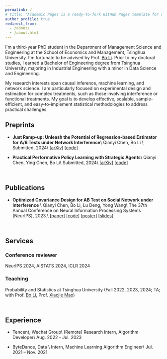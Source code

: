 ```yaml
---
permalink: /
# title: "Academic Pages is a ready-to-fork GitHub Pages template for academic personal websites"
author_profile: true
redirect_from: 
  - /about/
  - /about.html
---
```




I'm a third-year PhD student in the Department of Management Science and Engineering at the School of Economics and Management, Tsinghua University. I'm fortunate to be advised by Prof. [Bo Li](https://www.sem.tsinghua.edu.cn/en/info/1219/6985.htm). Prior to my doctoral studies, I earned a Bachelor of Engineering degree from Tsinghua University, majoring in Industrial Engineering with a minor in Data Science and Engineering.


My research interests span causal inference, machine learning, and network science. I am particularly focused on experimental design and estimation for complex treatments, such as those involving interference or functional treatments. My goal is to develop effective, scalable, sample-efficient, and easy-to-implement statistical methodologies to address practical challenges.



## Preprints
- **Just Ramp-up: Unleash the Potential of Regression-based Estimator for A/B Tests under Network Interference**\\
  Qianyi Chen, Bo Li \\
  Submitted, 2024\\
  [[arXiv](https://arxiv.org/abs/2410.12740)]  [[code](https://github.com/Cqyiiii/Just-Ramp-up)] 

  

- **Practical Performative Policy Learning with Strategic Agents**\\
  Qianyi Chen, Ying Chen, Bo Li\\
  Submitted, 2024\\
  [[arXiv](https://arxiv.org/abs/2412.01344)]  [[code](https://github.com/Cqyiiii/Practical-Performative-Policy-Learning-PPPL)]


<br>


## Publications
- **Optimized Covariance Design for AB Test on Social Network under Interference** \\
  Qianyi Chen, Bo Li, Lu Deng, Yong Wang\\
  The 37th Annual Conference on Neural Information Processing Systems (NeurIPS), 2023.\\
  [[paper](https://proceedings.neurips.cc/paper_files/paper/2023/file/760b5def8dcb1156aac454e9c0f5f406-Paper-Conference.pdf)]  [[code](https://github.com/Cqyiiii/Optimized_Covariance_Design-NIPS2023)]  [[poster](./files/OCD_poster_v2.pdf)]  [[slides](./files/OCD_slides.pdf)]

<br>









## Services

### Conference reviewer
NeurIPS 2024, AISTATS 2024, ICLR 2024


### Teaching 
Probability and Statistics at Tsinghua University (Fall 2022, 2023, 2024; TA; with Prof. [Bo Li](https://www.sem.tsinghua.edu.cn/en/info/1219/6985.htm), Prof. [Xiaojie Mao](https://www.sem.tsinghua.edu.cn/en/info/1219/7070.htm))

<br>

## Experience

- Tencent, Wechat Group\\
  (Remote) Research Intern, Algorithm Developer\\
  Aug. 2022 - Jul. 2023
  
- ByteDance, Data \\
  Intern, Machine Learning Algorithm Engineer\\
  Jul. 2021 – Nov. 2021